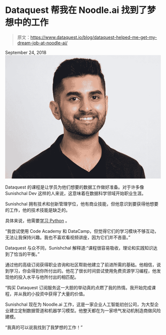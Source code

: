 # Dataquest 帮我在 Noodle.ai 找到了梦想中的工作

> 原文：<https://www.dataquest.io/blog/dataquest-helped-me-get-my-dream-job-at-noodle-ai/>

September 24, 2018![Sunishchal](img/09550eecfbc193ddcfd2b0b5d620785e.png)

Dataquest 的课程是让学员为他们想要的数据工作做好准备。对于许多像 Sunishchal Dev 这样的人来说，这意味着在数据科学领域开始职业生涯。

Sunishchal 拥有技术和创新管理学位，他有商业技能，但他意识到要获得他想要的工作，他的技术技能是缺乏的。

具体来说，他需要[学习 Python](https://www.dataquest.io/blog/learn-python-the-right-way/) 。

“我尝试使用 Code Academy 和 DataCamp，但觉得它们的学习模块不够互动，无法让我保持兴趣。我也不喜欢看视频讲座，因为它们并不吝啬。”

Dataquest 与众不同，Sunishchal 解释道:“课程很容易吸收，理论和实践知识达到了恰当的平衡。”

通过他的高级订阅获得职业咨询和社区帮助他建立了前进所需的基础。他相信，说到学习，你会得到你所付出的。他花了很长时间尝试使用免费资源学习编程，他发现他的投入水平与他所付出的相匹配。

“购买 Dataquest 订阅服务这一大胆的举动真的点燃了我的热情。我开始完成课程，并从我的小投资中获得了大量的价值。

Sunishchal 现在为 Noodle.ai 工作，这是一家企业人工智能初创公司，为大型企业建立定制数据管道和机器学习模型。他整天都在为一家喷气发动机制造商做风险建模。

“我真的可以说我找到了我梦想的工作！”